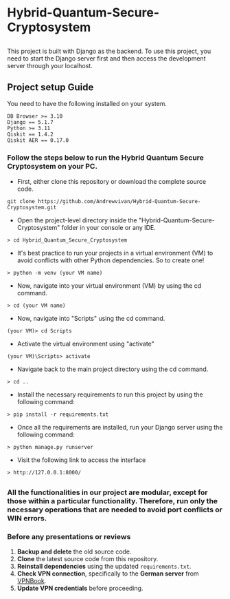 # Hybrid-Quantum-Secure-Cryptosystem
##
This project is built with Django as the backend. To use this project, you need to start the Django server first and then access the development server through your localhost.

## Project setup Guide
You need to have the following installed on your system.
```
DB Browser >= 3.10
Django == 5.1.7
Python >= 3.11
Qiskit == 1.4.2
Qiskit AER == 0.17.0
```

### Follow the steps below to run the Hybrid Quantum Secure Cryptosystem on your PC.
* First, either clone this repository or download the complete source code. 
```
git clone https://github.com/Andrewvivan/Hybrid-Quantum-Secure-Cryptosystem.git
```
* Open the project-level directory inside the "Hybrid-Quantum-Secure-Cryptosystem" folder in your console or any IDE.
```
> cd Hybrid_Quantum_Secure_Cryptosystem
```
* It's best practice to run your projects in a virtual environment (VM) to avoid conflicts with other Python dependencies.
So to create one!
```
> python -m venv (your VM name)
```
* Now, navigate into your virtual environment (VM) by using the cd command.
```
> cd (your VM name)
```
* Now, navigate into "Scripts" using the cd command.
```
(your VM)> cd Scripts
```
* Activate the virtual environment using "activate"
```
(your VM)\Scripts> activate
```
* Navigate back to the main project directory using the cd command.
```
> cd ..
```
* Install the necessary requirements to run this project by using the following command:
```
> pip install -r requirements.txt
```
* Once all the requirements are installed, run your Django server using the following command:
```
> python manage.py runserver
```
* Visit the following link to access the interface
```
> http://127.0.0.1:8000/
```
##

### All the functionalities in our project are modular, except for those within a particular functionality. Therefore, run only the necessary operations that are needed to avoid port conflicts or WIN errors.

### Before any presentations or reviews

1. **Backup and delete** the old source code.  
2. **Clone** the latest source code from this repository.  
3. **Reinstall dependencies** using the updated `requirements.txt`.  
4. **Check VPN connection**, specifically to the **German server** from [VPNBook](https://www.vpnbook.com/).  
5. **Update VPN credentials** before proceeding.  

